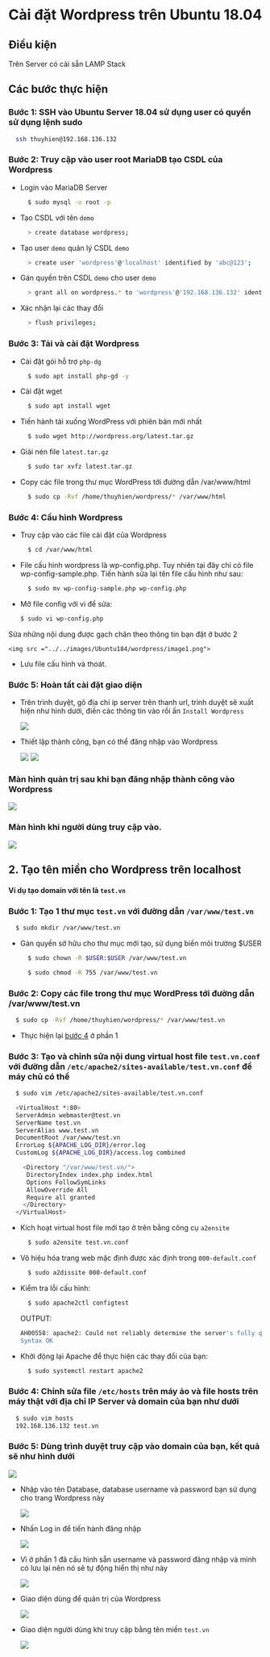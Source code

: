 # Cài đặt Wordpress trên Ubuntu 18.04

## Điều kiện
Trên Server có cài sẵn LAMP Stack  

## Các bước thực hiện  

### Bước 1: SSH vào Ubuntu Server 18.04 sử dụng user có quyền sử dụng lệnh sudo  

  ```sh
    ssh thuyhien@192.168.136.132
  ```

### Bước 2: Truy cập vào user root MariaDB tạo CSDL của Wordpress

  - Login vào MariaDB Server  
   
    ```sh
      $ sudo mysql -u root -p
    ```
  
  - Tạo CSDL với tên `demo`  

    ```sh
      > create database wordpress;
    ```
  
  - Tạo user `demo` quản lý CSDL `demo`

    ```sh
      > create user 'wordpress'@'localhost' identified by 'abc@123';
    ```

  - Gán quyền trên CSDL `demo` cho user `demo`

    ```sh
      > grant all on wordpress.* to 'wordpress'@'192.168.136.132' identified by 'abc@123';
    ```

  - Xác nhận lại các thay đổi  

    ```sh
      > flush privileges;
    ```

### Bước 3: Tải và cài đặt Wordpress  

  - Cài đặt gói hỗ trợ `php-dg`

    ```sh
      $ sudo apt install php-gd -y
    ```  

  - Cài đặt wget

    ```sh
      $ sudo apt install wget
    ```  

  - Tiến hành tải xuống WordPress với phiên bản mới nhất

    ```sh
      $ sudo wget http://wordpress.org/latest.tar.gz
    ```  

  - Giải nén file `latest.tar.gz`

    ```sh
      $ sudo tar xvfz latest.tar.gz
    ```

  - Copy các file trong thư mục WordPress tới đường dẫn /var/www/html  

    ```sh
      $ sudo cp -Rvf /home/thuyhien/wordpress/* /var/www/html
    ```
<a name="1.4"></a>

### Bước 4: Cấu hình Wordpress

  - Truy cập vào các file cài đặt của Wordpress

    ```sh
      $ cd /var/www/html
    ```  

  - File cấu hình wordpress là wp-config.php. Tuy nhiên tại đây chỉ có file wp-config-sample.php. Tiến hành sửa lại tên file cấu hình như sau:

    ```sh
      $ sudo mv wp-config-sample.php wp-config.php
    ```  

  - Mở file config với vi để sửa:

    ```sh
    $ sudo vi wp-config.php
    ```  

  Sửa những nội dung được gạch chân theo thông tin bạn đặt ở bước 2  

    <img src ="../../images/Ubuntu184/wordpress/image1.png">
      
  - Lưu file cấu hình và thoát.
  
### Bước 5: Hoàn tất cài đặt giao diện

  - Trên trình duyệt, gõ địa chỉ ip server trên thanh url, trình duyệt sẽ xuất hiện như hình dưới, điền các thông tin vào rồi ấn `Install Wordpress` 

    <img src ="../../images/Ubuntu184/wordpress/image2.png">  

  - Thiết lập thành công, bạn có thể đăng nhập vào Wordpress  

    <img src ="../../images/Ubuntu184/wordpress/image3.png">  

    <img src ="../../images/Ubuntu184/wordpress/image4.png"> 

### Màn hình quản trị sau khi bạn đăng nhập thành công vào Wordpress  

  <img src ="../../images/Ubuntu184/wordpress/image5.png"> 

### Màn hình khi người dùng truy cập vào.    

  <img src ="../../images/Ubuntu184/wordpress/img6.png">

## 2. Tạo tên miền cho Wordpress trên localhost  

#### Ví dụ tạo domain với tên là `test.vn`  

### Bước 1: Tạo 1 thư mục `test.vn` với đường dẫn `/var/www/test.vn`  

  ```sh
    $ sudo mkdir /var/www/test.vn
  ```  

  - Gán quyền sở hữu cho thư mục mới tạo, sử dụng biến môi trường $USER  

    ```sh
      $ sudo chown -R $USER:$USER /var/www/test.vn
    ```

    ```sh
      $ sudo chmod -R 755 /var/www/test.vn 
    ``` 

### Bước 2: Copy các file trong thư mục WordPress tới đường dẫn /var/www/test.vn

  ```sh
    $ sudo cp -Rvf /home/thuyhien/wordpress/* /var/www/test.vn
  ``` 

  - Thực hiện lại [bước 4](1.4) ở phần 1  

### Bước 3: Tạo và chỉnh sửa nội dung virtual host file `test.vn.conf` với đường dẫn `/etc/apache2/sites-available/test.vn.conf` để máy chủ có thể 

  ```sh
    $ sudo vim /etc/apache2/sites-available/test.vn.conf

    <VirtualHost *:80>
    ServerAdmin webmaster@test.vn
    ServerName test.vn
    ServerAlias www.test.vn
    DocumentRoot /var/www/test.vn
    ErrorLog ${APACHE_LOG_DIR}/error.log
    CustomLog ${APACHE_LOG_DIR}/access.log combined

      <Directory "/var/www/test.vn/">
       DirectoryIndex index.php index.html
       Options FollowSymLinks
       AllowOverride All
       Require all granted
      </Directory>
    </VirtualHost>
  ```

  - Kích hoạt virtual host file mới tạo ở trên bằng công cụ `a2ensite`  

    ```sh
      $ sudo a2ensite test.vn.conf
    ```  

  - Vô hiệu hóa trang web mặc định được xác định trong `000-default.conf`  

    ```sh
      $ sudo a2dissite 000-default.conf
    ```  

  - Kiểm tra lỗi cấu hình:  

    ```sh
      $ sudo apache2ctl configtest
    ```  

    OUTPUT:  

    ```sh
    AH00558: apache2: Could not reliably determine the server's fully qualified domain name, using 127.0.1.1. Set the 'ServerName' directive globally to suppress this message
    Syntax OK
    ```  

  - Khởi động lại Apache để thực hiện các thay đổi của bạn:  

    ```sh
      $ sudo systemctl restart apache2
    ```  

### Bước 4: Chỉnh sửa file `/etc/hosts` trên máy ảo và file hosts trên máy thật với địa chỉ IP Server và domain của bạn như dưới    

  ```sh
    $ sudo vim hosts
    192.168.136.132 test.vn
  ```    

### Bước 5: Dùng trình duyệt truy cập vào domain của bạn, kết quả sẽ như hình dưới 
 
  <img src ="../../images/Ubuntu184/wordpress/img1.png">

- Nhập vào tên Database, database username và password bạn sử dụng cho trang Wordpress này

  <img src ="../../images/Ubuntu184/wordpress/img2.png">

- Nhấn Log in để tiến hành đăng nhập

  <img src ="../../images/Ubuntu184/wordpress/img3.png">  

- Vì ở phần 1 đã cấu hình sẵn username và password đăng nhập và mình có lưu lại nên nó sẽ tự động hiển thị như này  

  <img src ="../../images/Ubuntu184/wordpress/img4.png">

- Giao diện dùng để quản trị của Wordpress  

  <img src ="../../images/Ubuntu184/wordpress/img5.png">

- Giao diện người dùng khi truy cập bằng tên miền `test.vn`   

  <img src ="../../images/Ubuntu184/wordpress/img6.png">